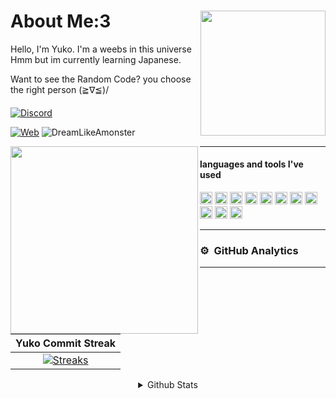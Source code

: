 <div>
<img src="https://telegra.ph/file/ebf28c7221fc66c11eea5.jpg" width="200" align="right" />
  <h1> About Me:3 </h1>
Hello, I'm Yuko. I'm a weebs in this universe <br>Hmm but im currently learning Japanese.

Want to see the Random Code? you choose the right person (≧∇≦)/

####
[![Discord](https://discord.c99.nl/widget/theme-2/918872621892911164.png)](https://discord.com/users/918872621892911164)

[![Web](https://img.shields.io/badge/Personal%20Website-4287f5)](https://yuko.my.id)
<img src="https://komarev.com/ghpvc/?username=DreamLikeAmonster&label=Profile%20views&color=0e75b6&style=flat" alt="DreamLikeAmonster" />
</div>


<div>
<img src="https://telegra.ph/file/8615beb60dfa1bc2eafd5.jpg" width="300" align="left" />
<hr>
  
#### languages and tools I've used
<img src="https://upload.wikimedia.org/wikipedia/commons/thumb/9/99/Unofficial_JavaScript_logo_2.svg/512px-Unofficial_JavaScript_logo_2.svg.png" width=20> <img src="https://seeklogo.com/images/T/typescript-logo-B29A3F462D-seeklogo.com.png" width=20>
<a href="https://discord.js.org"><img src="https://discordjs.guide/favicon.png" width="20" alt="discord.js" /></a>
<img height="20" src="https://img.shields.io/badge/-Nodejs-43853d?style=flat-square&logo=Node.js&logoColor=white"/>
<img height="20" src="https://img.shields.io/badge/Ubuntu-orange?style=flat-square&logo=Ubuntu&logoColor=white"/>
<img height="20" src="https://img.shields.io/badge/-HTML5-E34F26?style=flat-square&logo=html5&logoColor=white" />
<img height="20" src="https://img.shields.io/badge/-NPM-CB3837?style=flat-square&logo=npm&logoColor=whitee"/>
<img height="20" src="https://img.shields.io/badge/-MongoDB-13aa52?style=flat-square&logo=mongodb&logoColor=white"/>
<img height="20" src="https://img.shields.io/badge/-React-000000?style=flat-square&logo=react&logoColor=blue"/>
<img height="20" src="https://img.shields.io/badge/-Vercel-ffffff?style=flat-square&logo=vercel&logoColor=black"/>
<img height="20" src="https://img.shields.io/badge/Next.js-000000?style=flat-square&logo=next.js&logoColor=white"/>
<hr>

### ⚙ &nbsp;GitHub Analytics

---

|        Yuko Commit Streak        |
|:--------------------------------:|
|    [![Streaks](https://streak-stats.demolab.com/?user=DreamLikeAmonster&theme=radical)](https://streak-stats.demolab.com/)    |

<details align="center">
  <summary>Github Stats</summary>
  
[![Top Langs](https://github-readme-stats.vercel.app/api/top-langs/?username=DreamLikeAmonster&layout=compact&show_icons=true&theme=radical)](https://github.com/DreamLikeAmonster)
![Yuko github stats](https://github-readme-stats.vercel.app/api?username=iseizuu&show_icons=true&theme=radical)
</details>
</div>
